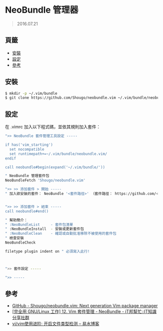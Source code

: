 NeoBundle 管理器
=======


> 2016.07.21



## 頁籤


* [安裝](#安裝)
* [設定](#設定)
* [參考](#參考)



## 安裝


```sh
$ mkdir -p ~/.vim/bundle
$ git clone https://github.com/Shougo/neobundle.vim ~/.vim/bundle/neobundle.vim
```



## 設定


在 .vimrc 加入以下程式碼，並依其規則加入套件：

```sh
">> NeoBundle 套件管理工具設定 -----

if has('vim_starting')
  set nocompatible
  set runtimepath+=~/.vim/bundle/neobundle.vim/
endif

call neobundle#begin(expand('~/.vim/bundle/'))

" NeoBundle 管理套件包
NeoBundleFetch 'Shougo/neobundle.vim'

">> >> 添加套件 > 開始 -----
" 加入欲安裝的套件： NeoBundle '<套件路徑>' （套件路徑： https://github.com/<套件路徑>）


">> >> 添加套件 > 結束 -----
call neobundle#end()

" 幫助簡介：
" :NeoBundleList     - 套件包清單
" :NeoBundleInstall  - 安裝或更新套件包
" :NeoBundleClean    - 確認或自動批准移除不被使用的套件包
" 檢查安裝
NeoBundleCheck

filetype plugin indent on " 必須寫入此行!



">> 套件設定 -----

">> -----
```



## 參考


* [GitHub - Shougo\/neobundle.vim: Next generation Vim package manager](https://github.com/Shougo/neobundle.vim)
* [\[完全用 GNU\/Linux 工作\] 12. Vim 套件管理 - NeoBundle - iT邦幫忙::IT知識分享社群](http://ithelp.ithome.com.tw/question/10131427)
* [vi/vim使用进阶: 开启文件类型检测 – 易水博客](http://easwy.com/blog/archives/advanced-vim-skills-filetype-on/)

